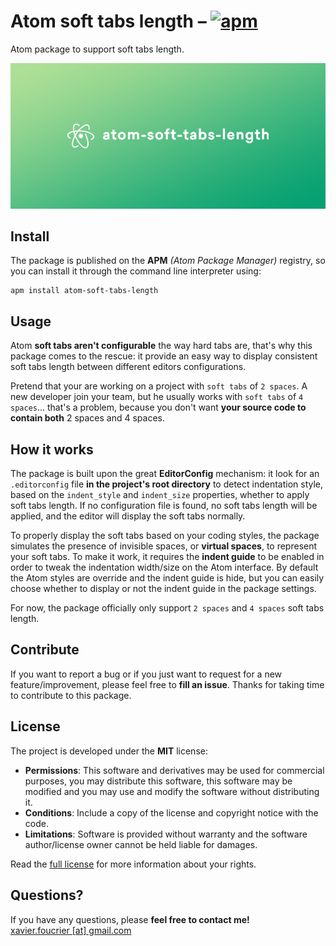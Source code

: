 # Atom soft tabs length – [![apm](https://img.shields.io/apm/v/atom-soft-tabs-length.svg)](https://atom.io/packages/atom-soft-tabs-length)
Atom package to support soft tabs length.

![Atom soft tabs length](logo.png "Atom soft tabs length")


## Install
The package is published on the **APM** *(Atom Package Manager)* registry, so you can install it through the command line interpreter using:

```console
apm install atom-soft-tabs-length
```


## Usage
Atom **soft tabs aren't configurable** the way hard tabs are, that's why this package comes to the rescue: it provide an easy way to display consistent soft tabs length between different editors configurations.

Pretend that your are working on a project with `soft tabs` of `2 spaces`. A new developer join your team, but he usually works with `soft tabs` of `4 spaces`... that's a problem, because you don't want **your source code to contain both** 2 spaces and 4 spaces.


## How it works
The package is built upon the great **EditorConfig** mechanism: it look for an `.editorconfig` file **in the project's root directory** to detect indentation style, based on the `indent_style` and `indent_size` properties, whether to apply soft tabs length. If no configuration file is found, no soft tabs length will be applied, and the editor will display the soft tabs normally.

To properly display the soft tabs based on your coding styles, the package simulates the presence of invisible spaces, or **virtual spaces**, to represent your soft tabs. To make it work, it requires the **indent guide** to be enabled in order to tweak the indentation width/size on the Atom interface. By default the Atom styles are override and the indent guide is hide, but you can easily choose whether to display or not the indent guide in the package settings.

For now, the package officially only support `2 spaces` and `4 spaces` soft tabs length.


## Contribute
If you want to report a bug or if you just want to request for a new feature/improvement, please feel free to **fill an issue**. Thanks for taking time to contribute to this package.


## License
The project is developed under the **MIT** license:

- **Permissions**: This software and derivatives may be used for commercial purposes, you may distribute this software, this software may be modified and you may use and modify the software without distributing it.
- **Conditions**: Include a copy of the license and copyright notice with the code.
- **Limitations**: Software is provided without warranty and the software author/license owner cannot be held liable for damages.

Read the [full license](LICENSE.md) for more information about your rights.


## Questions?
If you have any questions, please **feel free to contact me!**  
[xavier.foucrier [at] gmail.com](mailto:xavier.foucrier@gmail.com)
